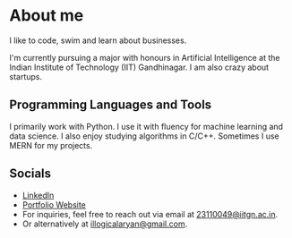 # About me 

I like to code, swim and learn about businesses. 

I'm currently pursuing a major with honours in Artificial Intelligence at the Indian Institute of Technology (IIT) Gandhinagar. I am also crazy about startups. 

## Programming Languages and Tools

I primarily work with Python. I use it with fluency for machine learning and data science. I also enjoy studying algorithms in C/C++. Sometimes I use MERN for my projects. 

## Socials
- [LinkedIn](https://www.linkedin.com/in/aryan-solanki-ai/)
- [Portfolio Website](https://minimal-portfolio-ochre.vercel.app/)
- For inquiries, feel free to reach out via email at [23110049@iitgn.ac.in](mailto:23110049@iitgn.ac.in).
- Or alternatively at [illogicalaryan@gmail.com](mailto:illogicalaryan@gmail.com).
